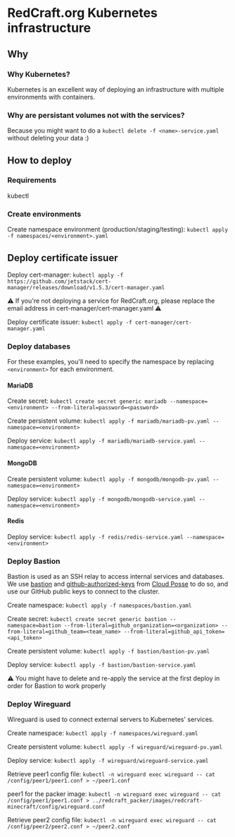 # RedCraft.org Kubernetes infrastructure

## Why

### Why Kubernetes?

Kubernetes is an excellent way of deploying an infrastructure with multiple environments with containers.

### Why are persistant volumes not with the services?

Because you might want to do a `kubectl delete -f <name>-service.yaml` without deleting your data :)

## How to deploy

### Requirements

kubectl

### Create environments

Create namespace environment (production/staging/testing):
`kubectl apply -f namespaces/<environment>.yaml`

## Deploy certificate issuer

Deploy cert-manager:
`kubectl apply -f https://github.com/jetstack/cert-manager/releases/download/v1.5.3/cert-manager.yaml`

⚠️ If you're not deploying a service for RedCraft.org, please replace the email address in cert-manager/cert-manager.yaml ⚠️

Deploy certificate issuer:
`kubectl apply -f cert-manager/cert-manager.yaml`

### Deploy databases

For these examples, you'll need to specify the namespace by replacing `<environment>` for each environment.

#### MariaDB

Create secret:
`kubectl create secret generic mariadb --namespace=<environment> --from-literal=password=<password>`

Create persistent volume:
`kubectl apply -f mariadb/mariadb-pv.yaml --namespace=<environment>`

Deploy service:
`kubectl apply -f mariadb/mariadb-service.yaml --namespace=<environment>`

#### MongoDB

Create persistent volume:
`kubectl apply -f mongodb/mongodb-pv.yaml --namespace=<environment>`

Deploy service:
`kubectl apply -f mongodb/mongodb-service.yaml --namespace=<environment>`

#### Redis

Deploy service:
`kubectl apply -f redis/redis-service.yaml --namespace=<environment>`

### Deploy Bastion

Bastion is used as an SSH relay to access internal services and databases.
We use [bastion](https://github.com/cloudposse/bastion) and [github-authorized-keys](https://github.com/cloudposse/github-authorized-keys) from [Cloud Posse](https://github.com/cloudposse) to do so, and use our GitHub public keys to connect to the cluster.

Create namespace:
`kubectl apply -f namespaces/bastion.yaml`

Create secret:
`kubectl create secret generic bastion --namespace=bastion --from-literal=github_organization=<organization> --from-literal=github_team=<team_name> --from-literal=github_api_token=<api_token>`

Create persistent volume:
`kubectl apply -f bastion/bastion-pv.yaml`

Deploy service:
`kubectl apply -f bastion/bastion-service.yaml`

:warning: You might have to delete and re-apply the service at the first deploy in order for Bastion to work properly

### Deploy Wireguard

Wireguard is used to connect external servers to Kubernetes' services.

Create namespace:
`kubectl apply -f namespaces/wireguard.yaml`

Create persistent volume:
`kubectl apply -f wireguard/wireguard-pv.yaml`

Deploy service:
`kubectl apply -f wireguard/wireguard-service.yaml`

Retrieve peer1 config file:
`kubectl -n wireguard exec wireguard -- cat /config/peer1/peer1.conf > ~/peer1.conf`

peer1 for the packer image:
`kubectl -n wireguard exec wireguard -- cat /config/peer1/peer1.conf > ../redcraft_packer/images/redcraft-minecraft/config/wireguard.conf`

Retrieve peer2 config file:
`kubectl -n wireguard exec wireguard -- cat /config/peer2/peer2.conf > ~/peer2.conf`
